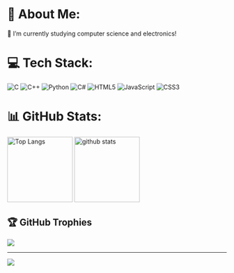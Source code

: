 # 💫 About Me:
🔭 I’m currently studying computer science and electronics!


# 💻 Tech Stack:
![C](https://img.shields.io/badge/c-%2300599C.svg?style=for-the-badge&logo=c&logoColor=white) ![C++](https://img.shields.io/badge/c++-%2300599C.svg?style=for-the-badge&logo=c%2B%2B&logoColor=white) ![Python](https://img.shields.io/badge/python-3670A0?style=for-the-badge&logo=python&logoColor=ffdd54) ![C#](https://img.shields.io/badge/c%23-%23239120.svg?style=for-the-badge&logo=csharp&logoColor=white)  ![HTML5](https://img.shields.io/badge/html5-%23E34F26.svg?style=for-the-badge&logo=html5&logoColor=white) ![JavaScript](https://img.shields.io/badge/javascript-%23323330.svg?style=for-the-badge&logo=javascript&logoColor=%23F7DF1E) ![CSS3](https://img.shields.io/badge/css3-%231572B6.svg?style=for-the-badge&logo=css3&logoColor=white) 
# 📊 GitHub Stats:
<p align="left"> 
  <img alt="Top Langs" height="150px" src="https://github-readme-stats.vercel.app/api?username=matapaku&theme=dark&hide_border=false&include_all_commits=false&count_private=true" />
  <img alt="github stats" height="150px" src="https://github-readme-stats.vercel.app/api/top-langs/?username=matapaku&theme=dark&hide_border=false&include_all_commits=false&count_private=true&layout=compact" />
</p>

## 🏆 GitHub Trophies
![](https://github-profile-trophy.vercel.app/?username=matapaku&theme=radical&no-frame=false&no-bg=true&margin-w=4)

---
[![](https://visitcount.itsvg.in/api?id=matapaku&icon=0&color=0)](https://visitcount.itsvg.in)

<!-- Proudly created with GPRM ( https://gprm.itsvg.in ) -->



